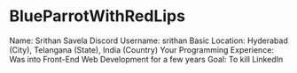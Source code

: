 # BlueParrotWithRedLips

Name: Srithan Savela
Discord Username: srithan
Basic Location: Hyderabad (City), Telangana (State), India (Country)
Your Programming Experience: Was into Front-End Web Development for a few years
Goal: To kill LinkedIn
